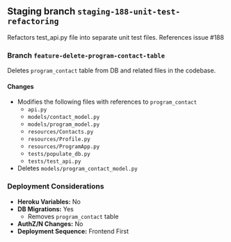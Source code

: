 ## Staging branch `staging-188-unit-test-refactoring`
Refactors test_api.py file into separate unit test files. References issue #188


### Branch `feature-delete-program-contact-table`
Deletes `program_contact` table from DB and related files in the codebase.

#### Changes

- Modifies the following files with references to `program_contact`
  - `api.py`
  - `models/contact_model.py`
  - `models/program_model.py`
  - `resources/Contacts.py`
  - `resources/Profile.py`
  - `resources/ProgramApp.py`
  - `tests/populate_db.py`
  - `tests/test_api.py`
- Deletes `models/program_contact_model.py`

### Deployment Considerations

- **Heroku Variables:** No
- **DB Migrations:** Yes
  - Removes `program_contact` table
- **AuthZ/N Changes:** No
- **Deployment Sequence:** Frontend First
